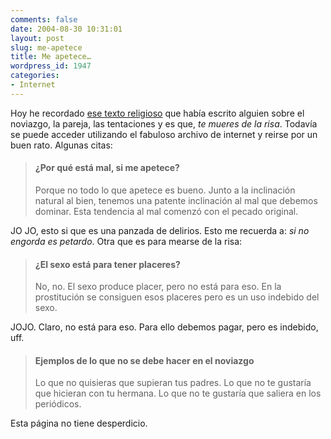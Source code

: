 ```yaml
---
comments: false
date: 2004-08-30 10:31:01
layout: post
slug: me-apetece
title: Me apetece…
wordpress_id: 1947
categories:
- Internet
---
```


Hoy he recordado [ese texto religioso](http://web.archive.org/web/20040215064751/www.edunet.es/ideas/noviazgo.htm) que había escrito alguien sobre el noviazgo, la pareja, las tentaciones y es que, _te mueres de la risa_. Todavía se puede acceder utilizando el fabuloso archivo de internet y reirse por un buen rato. Algunas citas:





> #### ¿Por qué está mal, si me apetece?
> 
> Porque no todo lo que apetece es bueno. Junto a la inclinación natural al bien, tenemos una patente inclinación al mal que debemos dominar. Esta tendencia al mal comenzó con el pecado original.





JO JO, esto si que es una panzada de delirios. Esto me recuerda a: _si no engorda es petardo_. Otra que es para mearse de la risa:





> #### ¿El sexo está para tener placeres?
> 
> No, no. El sexo produce placer, pero no está para eso. En la prostitución se consiguen esos placeres pero es un uso indebido del sexo. 





JOJO. Claro, no está para eso. Para ello debemos pagar, pero es indebido, uff.





> #### Ejemplos de lo que no se debe hacer en el noviazgo
> 
> Lo que no quisieras que supieran tus padres. Lo que no te gustaría que hicieran con tu hermana. Lo que no te gustaría que saliera en los periódicos.





Esta página no tiene desperdicio.
